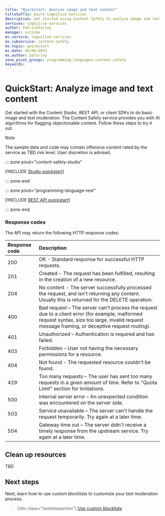 ```yaml
---
title: "Quickstart: Analyze image and text content"
titleSuffix: Azure Cognitive Services
description: Get started using Content Safety to analyze image and text content for objectionable material.
services: cognitive-services
author: PatrickFarley
manager: nitinme
ms.service: cognitive-services
ms.subservice: content-safety
ms.topic: quickstart
ms.date: 04/06/2023
ms.author: pafarley
zone_pivot_groups: programming-languages-content-safety
keywords: 
---
```


# QuickStart: Analyze image and text content

Get started with the Content Studio, REST API, or client SDKs to do basic image and text moderation. The Content Safety service provides you with AI algorithms for flagging objectionable content. Follow these steps to try it out.

> [!NOTE]
> 
> The sample data and code may contain offensive content rated by the service as TBD risk level. User discretion is advised.

::: zone pivot="content-safety-studio"

[!INCLUDE [Studio quickstart](./includes/quickstarts/studio-quickstart.md)]

::: zone-end

::: zone pivot="programming-language-rest"

[!INCLUDE [REST API quickstart](./includes/quickstarts/rest-quickstart.md)]

::: zone-end


### Response codes

The API may return the following HTTP response codes:

| Response code | Description                                                  |
| :------------ | :----------------------------------------------------------- |
| 200           | OK - Standard response for successful HTTP requests.         |
| 201           | Created - The request has been fulfilled, resulting in the creation of a new resource. |
| 204           | No content - The server successfully processed the request, and isn't returning any content. Usually this is returned for the DELETE operation. |
| 400           | Bad request – The server can't process the request due to a client error (for example, malformed request syntax, size too large, invalid request message framing, or deceptive request routing). |
| 401           | Unauthorized – Authentication is required and has failed.    |
| 403           | Forbidden – User not having the necessary permissions for a resource. |
| 404           | Not found - The requested resource couldn't be found.       |
| 429           | Too many requests – The user has sent too many requests in a given amount of time. Refer to "Quota Limit" section for limitations. |
| 500           | Internal server error – An unexpected condition was encountered on the server side. |
| 503           | Service unavailable – The server can't handle the request temporarily. Try again at a later time. |
| 504           | Gateway time out – The server didn't receive a timely response from the upstream service. Try again at a later time. |

## Clean up resources

TBD

## Next steps

Next, learn how to use custom blocklists to customize your text moderation process.

> [!div class="nextstepaction"]
> [Use custom blocklists](./how-to/use-custom-blocklist.md)
